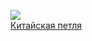![](/books/det_history/Вячеслав%20Антонов/Китайская%20петля.jpg)  
[Китайская петля](/books/det_history/Вячеслав%20Антонов/Китайская%20петля)